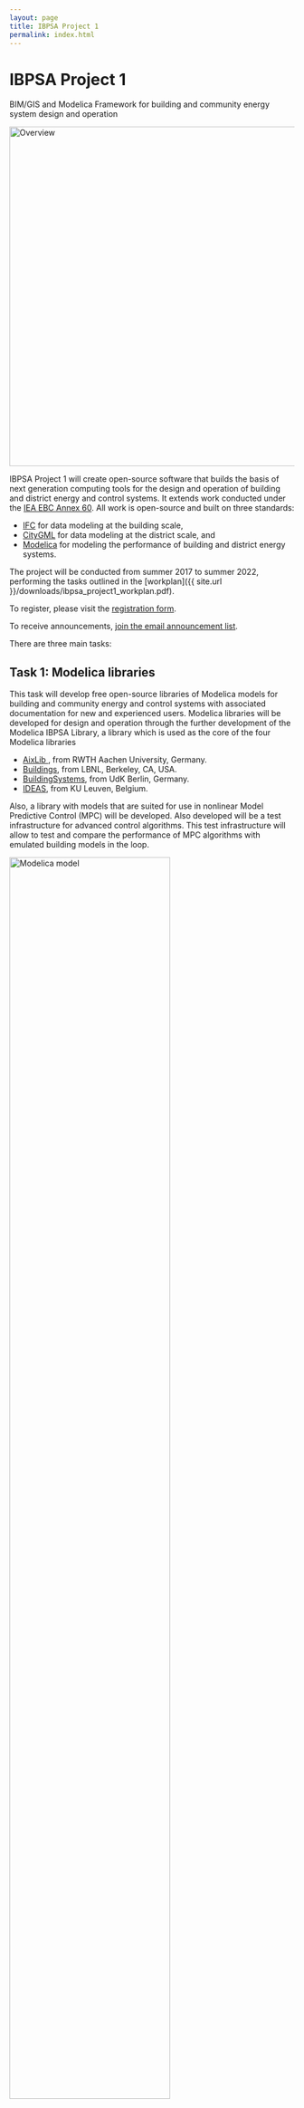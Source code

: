 ```yaml
---
layout: page
title: IBPSA Project 1
permalink: index.html
---
```


<div class="starter-template">
  <h1>IBPSA Project 1</h1>
  <p class="lead">
    BIM/GIS and Modelica Framework for building and community energy system
    design and operation
  </p>
  <img src="{{ site.url }}/assets/img/overview.jpg" alt="Overview" width="600px">
</div>

IBPSA Project 1 will create open-source software
that builds the basis of next generation computing tools
for the design and
operation of building and district energy and control systems.
It extends work conducted under the
[IEA EBC Annex 60](http://www.iea-annex60.org).
All work is open-source and built on three standards:

 - [IFC](http://www.buildingsmart-tech.org/) for data modeling at the building scale,
 - [CityGML](http://www.citygml.org/) for data modeling at the district scale, and
 - [Modelica](http://www.modelica.org) for modeling the performance of building and district energy systems.

The project will be conducted from summer 2017 to summer 2022,
performing the tasks outlined in the
[workplan]({{ site.url }}/downloads/ibpsa_project1_workplan.pdf).

To register, please visit the [registration form](https://docs.google.com/a/lbl.gov/forms/d/1tyu3Qb3ydPseACxBgtL_UTKIdQS75eKr4zX89v7T0EM/viewform).

To receive announcements, [join the email announcement list](https://groups.google.com/forum/#!forum/ibpsa-project-1-announcements/join).

There are three main tasks:

<div class="row">
      <div class="col-md-6">
      <h2>Task 1: Modelica libraries</h2>
<p>
This task will develop free open-source
libraries of Modelica models for building and community energy and control
systems with associated documentation for new and experienced users.
Modelica libraries will be developed for design and operation through
the further development of the Modelica IBPSA Library, a library which is
used as the core of the four Modelica libraries
</p>
<ul>
<li>
 <a href="https://github.com/RWTH-EBC/AixLib">AixLib </a>,
 from RWTH Aachen University, Germany.
</li>
<li>
 <a href="http://simulationresearch.lbl.gov/modelica">Buildings</a>,
 from LBNL, Berkeley, CA, USA.
</li>
<li>
 <a href="http://www.modelica-buildingsystems.de">BuildingSystems</a>,
 from UdK Berlin, Germany.
 </li>
 <li>
 <a href="https://github.com/open-ideas/IDEAS">IDEAS</a>,
 from KU Leuven, Belgium.
 </li>
 </ul>
<p>
Also, a library with models that are suited for use in
nonlinear Model Predictive Control (MPC) will be developed.
Also developed will be a test infrastructure for advanced control algorithms.
This test infrastructure will allow to test and compare the performance of MPC algorithms
with emulated building models in the loop.
</p>
</div>
<div class="col-md-6">
    <img src="{{ site.url }}/assets/img/spaCooModelica.png" alt="Modelica model"
    width="75%">
</div>
</div>
<!-- ------------------------------------ -->


<div class="row">
          <div class="col-md-6">
          <h2>Task 2: Building and City Quarter Models</h2>
<p>
This task will develop free open-source
GIS/BIM data model to Modelica translators for individual building and
community energy systems. As in the Annex 60, emphasis was placed on
the district and building model to Modelica transformation process.
Task 2 is dedicated to continuing BIM-oriented developments but focuses on the GIS
transformation process for community energy systems. This will be
accomplished through the use of existing standards for exchanging
energy calculation data, and through extending standards such as
CityGML as appropriate. This capability will facilitate the
construction of whole building and district Modelica models, it will integrate
energy performance simulation, especially with respect to Modelica,
with the developments of BIM/GIS-based tools that are ongoing outside
of this project, and provide a path for a next-generation modeling
that also specifies control sequences.
</p>
The map below gives an overview of ongoing projects and research regarding the topic "CityGML Energy ADE".

<iframe src="https://www.google.com/maps/d/embed?mid=1s27TcyHKVtcJ7oxxpgg5IQVkSEfSAetN" width="640" height="480"></iframe>


To add your CityGML energy ADE project or research to this map, use this 
<a href="https://docs.google.com/spreadsheets/d/1fjc1Ulaj_bzBwiTj9FVlNvJlIQbfkq0K8IcAfm45o5U/edit?usp=sharing">link </a> and add it to the spreadsheet.

</div>
<div class="col-md-6" >
  <img src="{{ site.url }}/assets/img/gis_model.png" alt="Network temperatures"
width="75%">
</div>
</div>
<!-- ------------------------------------ -->

<div class="row">
<div class="col-md-6">
<h2>Task 3: Application and Dissemination</h2>
<p>
The objective of this task is
to demonstrate through applications capabilities that are enabled through
Modelica, and to identify and test through applications research needs
and research results.
The approach is to share best approaches and document them for dissemination
to the community.

This task will also include the development of a validation test for
district energy models that started in IEA EBC Annex 60.

The outcomes are a collection of case studies that demonstrates
capabilities enabled by use of Modelica for building and district
energy system design and operation, and a validation test procedure for
district energy system models.
</p>
</div>
<div class="col-md-6">
<img src="{{ site.url }}/assets/img/TwoRoomsWithStorage_T.png" alt="Room temperatures"
width="75%">
</div>
</div>
<p>
The software develop in this project will be available under the following
<a href="license.html">open-source license</a>.
</p>
